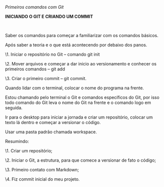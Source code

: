 *Primeiros comandos com Git*

**INICIANDO O GIT E CRIANDO UM COMMIT**

​                               

 

Saber os comandos para começar a familiarizar com os comandos básicos.

Após saber a teoria e o que está acontecendo por debaixo dos panos.

 

\1.  Iniciar o repositório no Git – comando git init

\2.  Mover arquivos e começar a dar inicio ao versionamento e conhecer os primeiros comandos – git add

\3.  Criar o primeiro commit – git commit.

Quando lidar com o terminal, colocar o nome do programa na frente.

Estou chamando pelo terminal o Git e comandos específicos do Git, por isso todo comando do Git leva o nome do Git na frente e o comando logo em seguida.

 

Ir para o desktop para iniciar a jornada e criar um repositório, colocar um texto lá dentro e começar a versionar o código.

Usar uma pasta padrão chamada workspace.

Resumindo:

\1.  Criar um repositório;

\2.  Iniciar o Git, a estrutura, para que comece a versionar de fato o código;

\3.  Primeiro contato com Markdown;

\4.  Fiz commit inicial do meu projeto.